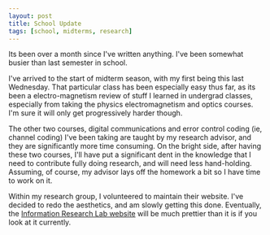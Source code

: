 ```yaml
---
layout: post
title: School Update
tags: [school, midterms, research]
---
```


Its been over a month since I've written anything.  I've been somewhat busier than last semester in school.

I've arrived to the start of midterm season, with my first being this last Wednesday.  That particular class has been especially easy thus far, as its been a electro-magnetism review of stuff I learned in undergrad classes, especially from taking the physics electromagnetism and optics courses.  I'm sure it will only get progressively harder though.

The other two courses, digital communications and error control coding (ie, channel coding) I've been taking are taught by my research advisor, and they are significantly more time consuming.  On the bright side, after having these two courses, I'll have put a significant dent in the knowledge that I need to contribute fully doing research, and will need less hand-holding.  Assuming, of course, my advisor lays off the homework a bit so I have time to work on it.

Within my research group, I volunteered to maintain their website.  I've decided to redo the aesthetics, and am slowly getting this done.  Eventually, the [Information Research Lab website][] will be much prettier than it is if you look at it currently.

[Information Research Lab website]:http://irl.eecs.wsu.edu

